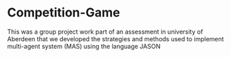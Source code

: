 # Competition-Game
This was a group project work part of an assessment in university of Aberdeen that we developed the strategies and methods used to implement multi-agent system (MAS) using the language JASON
